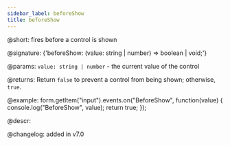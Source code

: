 ```yaml
---
sidebar_label: beforeShow
title: beforeShow
---          
```


@short: fires before a control is shown

@signature: {'beforeShow: (value: string | number) => boolean | void;'} 

@params:
`value: string | number` - the current value of the control

@returns:
Return `false` to prevent a control from being shown; otherwise, `true`.

@example:
form.getItem("input").events.on("BeforeShow", function(value) {
    console.log("BeforeShow", value);
    return true;
});

@descr:

@changelog: added in v7.0
